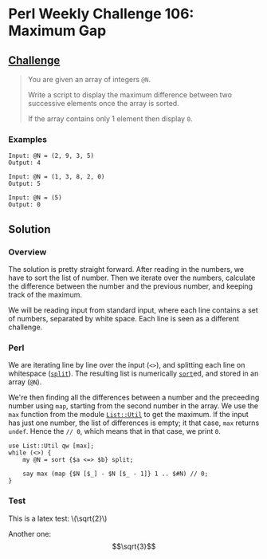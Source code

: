 # Perl Weekly Challenge 106: Maximum Gap

## [Challenge](https://perlweeklychallenge.org/blog/perl-weekly-challenge-106/#TASK1)

> You are given an array of integers `@N`.
>
> Write a script to display the maximum difference between two
> successive elements once the array is sorted.
>
> If the array contains only 1 element then display `0`.

### Examples
~~~~
Input: @N = (2, 9, 3, 5)
Output: 4

Input: @N = (1, 3, 8, 2, 0)
Output: 5

Input: @N = (5)
Output: 0
~~~~

## Solution

### Overview

The solution is pretty straight forward. After reading in the numbers,
we have to sort the list of number. Then we iterate over the
numbers, calculate the difference between the number and the
previous number, and keeping track of the maximum.

We will be reading input from standard input, where each line
contains a set of numbers, separated by white space. Each line
is seen as a different challenge.

### Perl

We are iterating line by line over the input (`<>`), and splitting
each line on whitespace ([`split`](#)). The resulting list is numerically
[`sort`](#)ed, and stored in an array (`@N`).

We're then finding all the differences between a number and
the preceeding number using `map`, starting from the second 
number in the array. We use the `max` function from the
module [`List::Util`](#) to get the maximum. If the input has just
one number, the list of differences is empty; it that case,
`max` returns `undef`. Hence the `// 0`, which means that
in that case, we print `0`.

~~~~
use List::Util qw [max];
while (<>) {
    my @N = sort {$a <=> $b} split;

    say max (map {$N [$_] - $N [$_ - 1]} 1 .. $#N) // 0;
}
~~~~

### Test

This is a latex test: \\(\sqrt{2}\\)

Another one: $$\sqrt{3}$$
